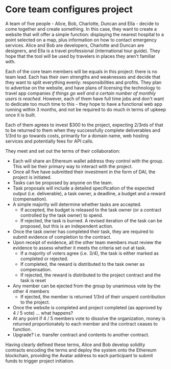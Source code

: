 # Core team configures project

A team of five people - Alice, Bob, Charlotte, Duncan and Ella - decide to come together and create something. In this case, they want to create a website that will offer a simple function: displaying the nearest hospital to a point selected on a map, plus information on how to contact emergency services. Alice and Bob are developers, Charlotte and Duncan are designers, and Ella is a travel professional (international tour guide). They hope that the tool will be used by travelers in places they aren't familiar with.

Each of the core team members will be equals in this project: there is no team lead. Each has their own strengths and weaknesses and decide that they want to split everything evenly: responsibilities and profits. They plan to advertise on the website, and have plans of licensing the technology to travel app companies *if things go well and a certain number of monthly users is reached*. However, each of them have full time jobs and don't want to dedicate too much time to this - they hope to have a functional web app running within 3 months, and not be required to do much in terms of upkeep once it is built.

Each of them agrees to invest $300 to the project, expecting 2/3rds of that to be returned to them when they successfully complete deliverables and 1/3rd to go towards costs, primarily for a domain name, web hosting services and potentially fees for API calls.  

They meet and set out the terms of their collaboration:
- Each will share an Ethereum wallet address they control with the group. This will be their primary way to interact with the project.
- Once all five have submitted their investment in the form of DAI, the project is initiated.
- Tasks can be proposed by anyone on the team.
- Task proposals will include a detailed specification of the expected output (i.e. deliverable), a task owner, a deadline, a budget and a reward (compensation).
- A simple majority will determine whether tasks are accepted.
  - If accepted, the budget is released to the task owner (or a contract controlled by the task owner) to spend.
  - If rejected, the task is burned. A revised iteration of the task can be proposed, but this is an independent action.
- Once the task owner has completed their task, they are required to submit evidence of completion to the contract.
- Upon receipt of evidence, all the other team members must review the evidence to assess whether it meets the criteria set out at task.
  - If a majority of voters agree (i.e. 3/4), the task is either marked as completed or rejected.
  - If completed, the reward is distributed to the task owner as compensation.
  - If rejected, the reward is distributed to the project contract and the task is reset
- Any member can be ejected from the group by unanimous vote by the other 4 members
  - If ejected, the member is returned 1/3rd of their unspent contribution to the project.
- Once the website is completed and project completed (as approved by 4 / 5 vote) ... what happens?
- At any point if 4 / 5 members vote to dissolve the organization, money is returned proportionately to each member and the contract ceases to function.
- Upgrade? i.e. transfer contract and contents to another contract.

Having clearly defined these terms, Alice and Bob develop solidity contracts encoding the terms and deploy the system onto the Ethereum blockchain, providing the Avatar address to each participant to submit funds to trigger project initiation.
